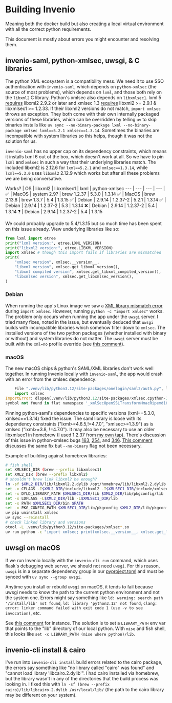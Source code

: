 # Building Invenio

Meaning both the docker build but also creating a local virtual environment with all the correct python requirements.

This document is mostly about errors you might encounter and resolving them.

## invenio-saml, python-xmlsec, uwsgi, & C libraries

The python XML ecosystem is a compatibility mess. We need it to use SSO authentication with `invenio-saml`, which depends on `python-xmlsec` (the source of most problems), which depends on `lxml`, and those both rely on the `libxml2` C library. Python's xmlsec also depends on `libxmlsec1`. lxml 5 [requires](https://lxml.de/installation.html#requirements) libxml2 2.9.2 or later and xmlsec 1.3 [requires](https://github.com/xmlsec/python-xmlsec?tab=readme-ov-file#requirements) libxml2 >= 2.9.1 & libxmlsec1 >= 1.2.33. If their libxml2 versions do not match, `import xmlsec` throws an exception. They both come with their own internally packaged versions of these libraries, which can be overridden by telling `uv` to skip binaries installs like `uv sync --no-binary-package lxml --no-binary-package xmlsec lxml==5.2.1 xmlsec==1.3.14`. Sometimes the binaries are incompatible with system libraries so this helps, though it was not the solution for us.

`invenio-saml` has no upper cap on its dependency constraints, which means it installs lxml 6 out of the box, which doesn't work at all. So we have to pin `lxml` and `xmlsec` in such a way that their underlying libraries match. The included libxml2 is 2.12.6 for `lxml==5.2.1` and `xmlsec==1.3.14`, while `lxml==5.3.0` uses `libxml2` 2.12.9 which works but after all these problems we are being conversative.

Works? | OS | libxml2 | libxmlsec1 | lxml | python-xmlsec
--- | --- | --- | --- |
✅ | MacOS | system 2.9? | brew 1.2.37 | 5.3.0 | 1.3.14
✅ |  MacOS | brew 2.13.8 | brew 1.3.7 | 5.4 | 1.3.15
✅ | Debian | 2.9.14 | 1.2.37-2 | 5.2.1 | 1.3.14
✅ | Debian | 2.9.14 | 1.2.37-2 | 5.3 | 1.3.14
❌ | Debian | 2.9.14 | 1.2.37-2 | 5.4 | 1.3.14
❓ | Debian | 2.9.14 | 1.2.37-2 | 5.4 | 1.3.15

We could probably upgrade to 5.4/1.3.15 but so much time has been spent on this issue already. View underlying libraries like so:

```python
from lxml import etree
print("lxml version:", etree.LXML_VERSION)
print("libxml2 version:", etree.LIBXML_VERSION)
import xmlsec # though this import fails if libraries are mismatched
print(
    "xmlsec version", xmlsec.__version__,
    "libxml version", xmlsec.get_libxml_version(),
    "libxml compiled version", xmlsec.get_libxml_compiled_version(),
    "libxmlsec version", xmlsec.get_libxmlsec_version(),
)
```

### Debian

When running the app's Linux image we saw a [XML library mismatch error](https://github.com/cca/cca_invenio/issues/39) during `import xmlsec`. However, running `python -c "import xmlsec"` works. The problem only occurs when running the app under the `uwsgi` server. I tried many fixes, noted in the issue, but eventually deduced that `uwsgi` builds with incompatible libraries which somehow filter down to `xmlsec`. The installed versions of the two python packages (whether installed with binary or without) and system libraries do not matter. The `uwsgi` server must be built with the `xml=no` profile override (see [this comment](https://github.com/xmlsec/python-xmlsec/issues/320#issuecomment-2451246797)).

### macOS

The new macOS chips & python's SAML/XML libraries don't work well together. In running Invenio locally with `invenio-saml`, the app would crash with an error from the xmlsec dependency:

```python
    File ".venv/lib/python3.12/site-packages/onelogin/saml2/auth.py", line 12, in <module>
    import xmlsec
ImportError: dlopen(.venv/lib/python3.12/site-packages/xmlsec.cpython-312-darwin.so, 0x0002):
symbol not found in flat namespace '_xmlSecOpenSSLTransformHmacRipemd160GetKlass'
```

Pinning python-saml's dependencies to specific versions (lxml==5.3.0, xmlsec==1.3.14) fixed the issue. The saml library is loose with its dependency constraints ("lxml>=4.6.5,!=4.7.0", "xmlsec>=1.3.9") as is xmlsec ("lxml>=3.8, !=4.7.0"). It may also be necessary to use an older libxmlsec1 in homebrew (I used 1.2.37 from [my own tap](https://github.com/phette23/homebrew-local)). There's discussion of this issue in python-xmlsec bugs [163](https://github.com/xmlsec/python-xmlsec/issues/163), [254](https://github.com/xmlsec/python-xmlsec/issues/254), and [346](https://github.com/xmlsec/python-xmlsec/issues/346). [This comment](https://github.com/xmlsec/python-xmlsec/issues/163#issuecomment-2766043196) discusses the same fix but `--no-binary` flag not been necessary.

Example of building against homebrew libraries:

```sh
# fish shell
set XMLSEC1_DIR (brew --prefix libxmlsec1)
set XML2_DIR (brew --prefix libxml2)
# shouldn't brew link libxml2 be enough?
ln -sf $XML2_DIR/lib/libxml2.2.dylib /opt/homebrew/lib/libxml2.2.dylib
set -x CFLAGS -I$XML2_DIR/include/libxml2 -I$XMLSEC1_DIR/include/xmlsec1
set -x DYLD_LIBRARY_PATH $XMLSEC1_DIR/lib $XML2_DIR/lib/pkgconfig/lib
set -x LDFLAGS -L$XML2_DIR/lib -L$XMLSEC1_DIR/lib
set -x PATH $XMLSEC1_DIR/bin $PATH
set -x PKG_CONFIG_PATH $XMLSEC1_DIR/lib/pkgconfig $XML2_DIR/lib/pkgconfig
uv pip uninstall xmlsec
uv sync --reinstall
# check linked library and versions
otool -L .venv/lib/python3.12/site-packages/xmlsec*.so
uv run python -c "import xmlsec; print(xmlsec.__version__, xmlsec.get_libxml_version(), xmlsec.get_libxml_compiled_version(), xmlsec.get_libxmlsec_version())"
```

## uwsgi on macOS

If we run Invenio locally with the `invenio-cli run` command, which uses flask's debugging web server, we should not need `uwsgi`. For this reason, `uwsgi` is in a separate dependency group in our [pyproject.toml](../pyproject.toml) and must be synced with `uv sync --group uwsgi`.

Anytime you install or rebuild `uwsgi` on macOS, it tends to fail because uwsgi needs to know the path to the current python environment and not the system one. Errors might say something like `ld: warning: search path '/install/lib' not found`, `ld: library 'python3.12' not found`, `clang: error: linker command failed with exit code 1 (use -v to see invocation)`, etc.

See [this comment](https://github.com/astral-sh/uv/issues/6488#issuecomment-2345417341) for instance. The solution is to set a `LIBRARY_PATH` env var that points to the "lib" directory of our local python. With `mise` and fish shell, this looks like `set -x LIBRARY_PATH (mise where python)/lib`.

## invenio-cli install & cairo

I've run into `invenio-cli install` build errors related to the cairo package, the errors say something like "no library called "cairo" was found" and "cannot load library 'libcairo.2.dylib'". I had cairo installed via homebrew, but the library wasn't in any of the directories that the build process was looking in. I fixed this with `ln -sf (brew --prefix cairo)/lib/libcairo.2.dylib /usr/local/lib/` (the path to the cairo library may be different on your system).
